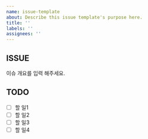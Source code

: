 ```yaml
---
name: issue-template
about: Describe this issue template's purpose here.
title: ''
labels: ''
assignees: ''
---
```


## ISSUE

이슈 개요를 입력 해주세요.

## TODO

- [ ] 할 일1
- [ ] 할 일2
- [ ] 할 일3
- [ ] 할 일4
